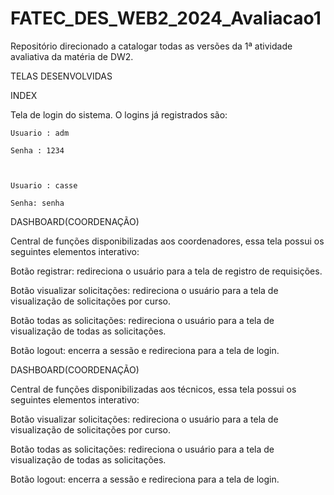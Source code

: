 # FATEC_DES_WEB2_2024_Avaliacao1
Repositório direcionado a catalogar todas as versões da 1ª atividade avaliativa da matéria de DW2. 

TELAS DESENVOLVIDAS 

INDEX  

Tela de login do sistema. O logins já registrados são:   

	Usuario : adm  

	Senha : 1234 

	 

	Usuario : casse 

	Senha: senha 

 

DASHBOARD(COORDENAÇÃO) 

Central de funções disponibilizadas aos coordenadores, essa tela possui os seguintes elementos interativo: 

Botão registrar: redireciona o usuário para a tela de registro de requisições. 

Botão visualizar solicitações: redireciona o usuário para a tela de visualização de solicitações por curso. 

Botão todas as solicitações: redireciona o usuário para a tela de visualização de todas as solicitações. 

Botão logout: encerra a sessão e redireciona para a tela de login. 

 

DASHBOARD(COORDENAÇÃO) 

Central de funções disponibilizadas aos técnicos, essa tela possui os seguintes elementos interativo: 

Botão visualizar solicitações: redireciona o usuário para a tela de visualização de solicitações por curso. 

Botão todas as solicitações: redireciona o usuário para a tela de visualização de todas as solicitações. 

Botão logout: encerra a sessão e redireciona para a tela de login. 
